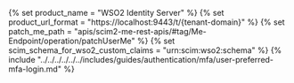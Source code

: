 {% set product_name = "WSO2 Identity Server" %}
{% set product_url_format = "https://localhost:9443/t/{tenant-domain}" %}
{% set patch_me_path = "apis/scim2-me-rest-apis/#tag/Me-Endpoint/operation/patchUserMe" %}
{% set scim_schema_for_wso2_custom_claims = "urn:scim:wso2:schema" %}
{% include "../../../../../../includes/guides/authentication/mfa/user-preferred-mfa-login.md" %}